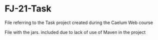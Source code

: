 # FJ-21-Task
File referring to the Task project created during the Caelum Web course

File with the jars. included due to lack of use of Maven in the project
